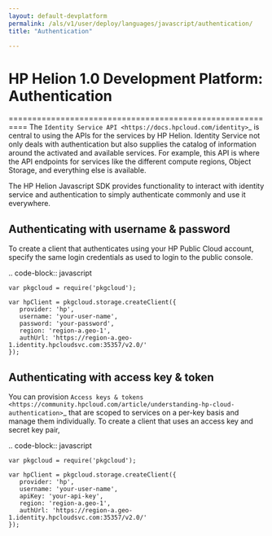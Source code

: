 ```yaml
---
layout: default-devplatform
permalink: /als/v1/user/deploy/languages/javascript/authentication/
title: "Authentication"

---
```

<!--PUBLISHED-->
# HP Helion 1.0 Development Platform: Authentication
==========================================================
The `Identity Service API <https://docs.hpcloud.com/identity>`_ is central to using the
APIs for the services by HP Helion. Identity Service not only deals with authentication
but also supplies the catalog of information around the activated and available services.
For example, this API is where the API endpoints for services like the different compute regions,
Object Storage, and everything else is available.

The HP Helion Javascript SDK provides functionality to interact with identity service and authentication
to simply authenticate commonly and use it everywhere.

Authenticating with username & password
---------------------------------------
To create a client that authenticates using your HP Public Cloud account,
specify the same login credentials as used to login to the public console.

.. code-block:: javascript

    var pkgcloud = require('pkgcloud');

    var hpClient = pkgcloud.storage.createClient({
       provider: 'hp',
       username: 'your-user-name',
       password: 'your-password',
       region: 'region-a.geo-1',
       authUrl: 'https://region-a.geo-1.identity.hpcloudsvc.com:35357/v2.0/'
    });



Authenticating with access key & token
---------------------------------------
You can provision `Access keys & tokens <https://community.hpcloud.com/article/understanding-hp-cloud-authentication>`_
that are scoped to services on a per-key basis and manage them individually.
To create a client that uses an access key and secret key pair,

.. code-block:: javascript

    var pkgcloud = require('pkgcloud');

    var hpClient = pkgcloud.storage.createClient({
       provider: 'hp',
       username: 'your-user-name',
       apiKey: 'your-api-key',
       region: 'region-a.geo-1',
       authUrl: 'https://region-a.geo-1.identity.hpcloudsvc.com:35357/v2.0/'
    });

